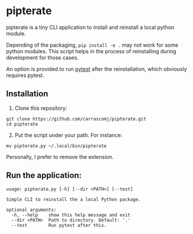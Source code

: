 # pipterate

pipterate is a tiny CLI application to install and reinstall a local python module.

Depending of the packaging, `pip install -e .` may not work for some python modules. This script helps in the process of reinstalling during development for those cases.

An option is provided to run [pytest](https://docs.pytest.org) after the reinstallation, which obviously requires pytest.

## Installation
1. Clone this repository:
```shell
git clone https://github.com/carrascomj/pipterate.git
cd pipterate
```
2. Put the script under your path. For instance:
```shell
mv pipterate.py ~/.local/bin/pipterate
```
Personally, I prefer to remove the extension.

## Run the application:

    usage: pipterate.py [-h] [--dir <PATH>] [--test]

    Simple CLI to reinstall the a local Python package.

    optional arguments:
      -h, --help    show this help message and exit
      --dir <PATH>  Path to directory. Default: '.'
      --test        Run pytest after this.
